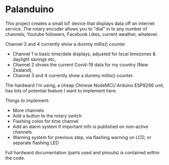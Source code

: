 # Palanduino

This project creates a small IoT device that displays data off an internet service. The rotary encoder allows you to "dial" in to any number of channels; Youtube followers, Facebook Likes, current weather, whatever.

Channel 3 and 4 currently show a dummy millis() counter.
 - Channel 1 is basic time/date displays, adjusted for local timezones & daylight savings etc,
 - Channel 2 shows the current Covid-19 data for my country (New Zealand),
 - Channel 3 and 4 currently show a dummy millis() counter.

The hardward I'm using, a cheap Chinese NodeMCU Arduino ESP8266 unit, has lots of potential feature I want to implement here.

Things to implement:
 - More channels
 - Add a button to the rotary switch
 - Flashing colon for time channel
 - Add an alarm system if important info is published on non-active channels
 - Warning system for previous step, via flashing warning on LCD, or separate flashing LED

Full hardward documentation (parts used and pinouts) is contained within the code.
